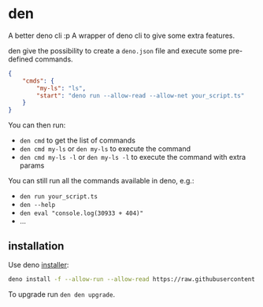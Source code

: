 # den

A better deno cli :p
A wrapper of deno cli to give some extra features.

den give the possibility to create a `deno.json` file and execute some pre-defined commands.

```json
{
    "cmds": {
        "my-ls": "ls",
        "start": "deno run --allow-read --allow-net your_script.ts"
    }
}
```

You can then run:

-   `den cmd` to get the list of commands
-   `den cmd my-ls` or `den my-ls` to execute the command
-   `den cmd my-ls -l` or `den my-ls -l` to execute the command with extra params

You can still run all the commands available in deno, e.g.:

-   `den run your_script.ts`
-   `den --help`
-   `den eval "console.log(30933 + 404)"`
-   ...

## installation

Use deno [installer](https://deno.land/manual/tools/script_installer):

```sh
deno install -f --allow-run --allow-read https://raw.githubusercontent.com/apiel/den/master/den.ts
```

To upgrade run `den den upgrade`.
